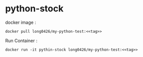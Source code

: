 # python-stock

docker image :
```
docker pull long0426/my-python-test:<<tag>>
```


Run Container :
```
docker run -it pythin-stock long0426/my-python-test:<<tag>>
```
